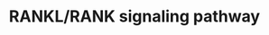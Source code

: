 ---
annotations:
- id: PW:0000650
  parent: signaling pathway
  type: Pathway Ontology
  value: signaling pathway pertinent to development
authors:
- Jyoti
- MaintBot
- Khanspers
- NetPath
- Ddigles
- Egonw
- Zari
- Evelo
- Mkutmon
- AlexanderPico
- DeSl
- Eweitz
description: 'RANKL (Receptor activator of nuclear factor-kappa B ligand), RANK (Receptor
  activator of nuclear factor-kappa B) and the natural decoy receptor of RANKL, OPG
  (Osteoprotegerin) are three important molecules identified to play a major role
  in osteoclastogenesis and bone remodelling. They are members of the tumor necrosis
  factor (TNF) superfamily. OPG was the first molecule to be discovered and proved
  to inhibit osteoclastogenesis both in vivo and in vitro. Unlike other members of
  TNF family, OPG lack a transmembrane domain and is secreted as a soluble protein
  by the cell. RANKL is the only known physiological agonist for its receptor, RANK.
  Genetic experiments have shown that mice lacking either rankl or rank suffer from
  severe osteoporosis and defective tooth eruption due to complete lack of osteoclasts.
  On the contrary, mice deficient of OPG shows osteoporosis due to increased number
  of osteoclasts. Binding of RANKL to RANK triggers downstream signaling events that
  leads to the activation of osteoclasts and controlling of lineage commitment. RANKL/RANK
  signaling is essential for skeletal homoeostasis and its interference leads to inhibition
  of bone resorption resulting in bone diseases including osteoporosis osteopetrosis
  and rheumatoid arthritis. RANK being a member of TNF family does not possess any
  kinase activity. It recruits adaptor molecules to transduce the signal after ligand
  binding. These adaptor molecules are called TNFR-associated factors or TRAF''s that
  binds to different regions in the cytoplasmic tail of the TNF family receptors and
  transduces the signal downstream. TRAF6 is the main adaptor molecule which activates
  NF-κB pathway downstream of RANKL signaling which is required for osteoclastogenesis
  and osteoclast activation. TRAF6 mutant mice have shown a partial block in osteoclastogenesis
  and defective activation of mature osteoclasts. Mice lacking NF-κB p50 and p52 proteins
  have been shown to be osteopetrotic. Catalytic subunits, IκB kinase α and IκB kinase
  β and the non-catalytic subunit IKKγ (also called NEMO) are also essential for RANKL-RANK
  signaling and osteoclastogenesis. IKKγ is required for osteoclastogenesis induced
  by RANKL in mice both in vivo and in vitro whereas IKKα was shown to be required
  in mice only in in vitro. Several mitogen activated protein kinases (MAPK''s) have
  been shown to be activated downstream of RANK. Studies have shown that pharmacological
  inhibition of p38 MAPK''s blocked RANKL induced osteoclast differentiation. JNK1/2,
  its upstream kinase MKK7 and c-Jun have also been shown by genetic experiments to
  be essential for RANKL induced osteoclastogenesis. MAPK1 and MAPK3 phosphorylation
  was also shown to be dispensable for RANKL mediated osteoclast differentiation in
  vitro, but another report also show that specific inhibitors to MEK increased RANKL
  induced osteoclastogenesis suggesting a cross talk between p38 and ERK signaling
  pathways. NFATc1 is an essential downstream target of RANK. Ca2+ oscillations induced
  by RANKL activated NFATc1 resulting in terminal differentiation of osteoclasts through
  the Ca2+- dependent calcineurin pathway. NFATc1 translocates to the nucleus where
  it interacts with other transcription factors leading to the activation of transcription
  of genes including ACP5, CTSK, TNFRSF11A and NFATc1 under RANKL stimulation. TRAF6
  and c-Src interacts with each other and with RANK upon stimulation with RANKL. This
  interaction increases the kinase activity of c-Src leading to the tyrosine phosphorylation
  of downstream molecules such as c-Cbl and activation of Akt/PKB which in turn requires
  the PI3-Kinase activity. Genetic experiments have shown that c-Src is very important
  in osteoclastogenesis. In addition to these pathways, aPKC/p62 signaling is also
  reported to be essential for osteoclastogenesis. Apart from their role in osteoclast
  differentiation and function, RANKL-RANK signaling is also required for development
  of lymph node and lactating mammary glands in mice and in the establishment of thymic
  microenvironment.  Please access this pathway at [http://www.netpath.org/netslim/rankl_pathway.html
  NetSlim] database. If you use this pathway, please cite following paper: Raju, R.,
  Balakrishnan, L., Nanjappa, V., Bhattacharjee, M., Getnet, D., Muthusamy, B., Thomas,
  J. K., Sharma, J., Rahiman, B. A., Harsha, H. C., Shankar, S., Prasad, T. S. K.,
  Mohan, S. S., Bader, G. D., Wani, M. R. and Pandey, A. (2011). A comprehensive manually
  curated reaction map of RANKL/RANK signaling pathway. Database (Oxford). 2011, bar021.'
last-edited: 2021-12-23
organisms:
- Homo sapiens
redirect_from:
- /index.php/Pathway:WP2018
- /instance/WP2018
revision: null
schema-jsonld:
- '@context': https://schema.org/
  '@id': https://wikipathways.github.io/pathways/WP2018.html
  '@type': Dataset
  creator:
    '@type': Organization
    name: WikiPathways
  description: 'RANKL (Receptor activator of nuclear factor-kappa B ligand), RANK
    (Receptor activator of nuclear factor-kappa B) and the natural decoy receptor
    of RANKL, OPG (Osteoprotegerin) are three important molecules identified to play
    a major role in osteoclastogenesis and bone remodelling. They are members of the
    tumor necrosis factor (TNF) superfamily. OPG was the first molecule to be discovered
    and proved to inhibit osteoclastogenesis both in vivo and in vitro. Unlike other
    members of TNF family, OPG lack a transmembrane domain and is secreted as a soluble
    protein by the cell. RANKL is the only known physiological agonist for its receptor,
    RANK. Genetic experiments have shown that mice lacking either rankl or rank suffer
    from severe osteoporosis and defective tooth eruption due to complete lack of
    osteoclasts. On the contrary, mice deficient of OPG shows osteoporosis due to
    increased number of osteoclasts. Binding of RANKL to RANK triggers downstream
    signaling events that leads to the activation of osteoclasts and controlling of
    lineage commitment. RANKL/RANK signaling is essential for skeletal homoeostasis
    and its interference leads to inhibition of bone resorption resulting in bone
    diseases including osteoporosis osteopetrosis and rheumatoid arthritis. RANK being
    a member of TNF family does not possess any kinase activity. It recruits adaptor
    molecules to transduce the signal after ligand binding. These adaptor molecules
    are called TNFR-associated factors or TRAF''s that binds to different regions
    in the cytoplasmic tail of the TNF family receptors and transduces the signal
    downstream. TRAF6 is the main adaptor molecule which activates NF-κB pathway downstream
    of RANKL signaling which is required for osteoclastogenesis and osteoclast activation.
    TRAF6 mutant mice have shown a partial block in osteoclastogenesis and defective
    activation of mature osteoclasts. Mice lacking NF-κB p50 and p52 proteins have
    been shown to be osteopetrotic. Catalytic subunits, IκB kinase α and IκB kinase
    β and the non-catalytic subunit IKKγ (also called NEMO) are also essential for
    RANKL-RANK signaling and osteoclastogenesis. IKKγ is required for osteoclastogenesis
    induced by RANKL in mice both in vivo and in vitro whereas IKKα was shown to be
    required in mice only in in vitro. Several mitogen activated protein kinases (MAPK''s)
    have been shown to be activated downstream of RANK. Studies have shown that pharmacological
    inhibition of p38 MAPK''s blocked RANKL induced osteoclast differentiation. JNK1/2,
    its upstream kinase MKK7 and c-Jun have also been shown by genetic experiments
    to be essential for RANKL induced osteoclastogenesis. MAPK1 and MAPK3 phosphorylation
    was also shown to be dispensable for RANKL mediated osteoclast differentiation
    in vitro, but another report also show that specific inhibitors to MEK increased
    RANKL induced osteoclastogenesis suggesting a cross talk between p38 and ERK signaling
    pathways. NFATc1 is an essential downstream target of RANK. Ca2+ oscillations
    induced by RANKL activated NFATc1 resulting in terminal differentiation of osteoclasts
    through the Ca2+- dependent calcineurin pathway. NFATc1 translocates to the nucleus
    where it interacts with other transcription factors leading to the activation
    of transcription of genes including ACP5, CTSK, TNFRSF11A and NFATc1 under RANKL
    stimulation. TRAF6 and c-Src interacts with each other and with RANK upon stimulation
    with RANKL. This interaction increases the kinase activity of c-Src leading to
    the tyrosine phosphorylation of downstream molecules such as c-Cbl and activation
    of Akt/PKB which in turn requires the PI3-Kinase activity. Genetic experiments
    have shown that c-Src is very important in osteoclastogenesis. In addition to
    these pathways, aPKC/p62 signaling is also reported to be essential for osteoclastogenesis.
    Apart from their role in osteoclast differentiation and function, RANKL-RANK signaling
    is also required for development of lymph node and lactating mammary glands in
    mice and in the establishment of thymic microenvironment.  Please access this
    pathway at [http://www.netpath.org/netslim/rankl_pathway.html NetSlim] database.
    If you use this pathway, please cite following paper: Raju, R., Balakrishnan,
    L., Nanjappa, V., Bhattacharjee, M., Getnet, D., Muthusamy, B., Thomas, J. K.,
    Sharma, J., Rahiman, B. A., Harsha, H. C., Shankar, S., Prasad, T. S. K., Mohan,
    S. S., Bader, G. D., Wani, M. R. and Pandey, A. (2011). A comprehensive manually
    curated reaction map of RANKL/RANK signaling pathway. Database (Oxford). 2011,
    bar021.'
  keywords:
  - ACP5
  - AKT1
  - AKT2
  - CALCR
  - CBL
  - CDC42
  - CHUK
  - CTSK
  - FHL2
  - FOS
  - GAB2
  - ICAM1
  - IKBKB
  - IKBKG
  - IP3
  - JUN
  - LYN
  - MAP2K1
  - MAP2K6
  - MAP2K7
  - MAP3K14
  - MAP3K7
  - MAPK1
  - MAPK14
  - MAPK3
  - MAPK8
  - MAPK9
  - MITF
  - MTOR
  - NFATC1
  - NFKB1
  - NFKB2
  - NFKBIA
  - PIK3R1
  - PIK3R2
  - PLCG1
  - PTK2
  - RAC1
  - RELA
  - RELB
  - ROS
  - SPI1
  - SQSTM1
  - SRC
  - STAT1
  - SYK
  - TAB1
  - TAB2
  - TNFRSF11A
  - TNFRSF11B
  - TNFSF11
  - TRAF1
  - TRAF2
  - TRAF3
  - TRAF5
  - TRAF6
  - VCAM1
  license: CC0
  name: RANKL/RANK signaling pathway
seo: CreativeWork
title: RANKL/RANK signaling pathway
wpid: WP2018
---